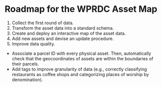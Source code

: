 # Roadmap for the WPRDC Asset Map 

1. Collect the first round of data.
2. Transform the asset data into a standard schema.
3. Create and deploy an interactive map of the asset data.
4. Add new assets and devise an update procedure.
5. Improve data quality.
  * Associate a parcel ID with every physical asset. Then, automatically check that the geocoordinates of assets are within the boundaries of their parcels.
  * Add tags to improve granularity of data (e.g., correctly classifying restaurants as coffee shops and categorizing places of worship by denomination).
